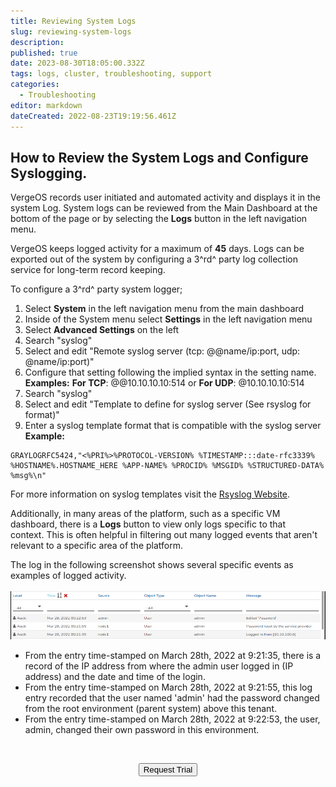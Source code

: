 ```yaml
---
title: Reviewing System Logs
slug: reviewing-system-logs
description: 
published: true
date: 2023-08-30T18:05:00.332Z
tags: logs, cluster, troubleshooting, support
categories:
  - Troubleshooting
editor: markdown
dateCreated: 2022-08-23T19:19:56.461Z
---
```


## How to Review the System Logs and Configure Syslogging.

VergeOS records user initiated and automated activity and displays it in the system Log. System logs can be reviewed from the Main Dashboard at the bottom of the page or by selecting the **Logs** button in the left navigation menu.  
  
VergeOS keeps logged activity for a maximum of **45** days. Logs can be exported out of the system by configuring a 3^rd^ party log collection service for long-term record keeping. 

To configure a 3^rd^ party system logger;
1. Select **System** in the left navigation menu from the main dashboard 
1. Inside of the System menu select **Settings** in the left navigation menu
1. Select **Advanced Settings** on the left 
1. Search "syslog"
1. Select and edit "Remote syslog server (tcp: @@name/ip:port, udp: @name/ip:port)"
1. Configure that setting following the implied syntax in the setting name.  
**Examples:** **For TCP**: @@10.10.10.10:514 or **For UDP**: @10.10.10.10:514
1. Search "syslog"
1. Select and edit "Template to define for syslog server (See rsyslog for format)"
1. Enter a syslog template format that is compatible with the syslog server
**Example:** 
```
GRAYLOGRFC5424,"<%PRI%>%PROTOCOL-VERSION% %TIMESTAMP:::date-rfc3339% %HOSTNAME%.HOSTNAME_HERE %APP-NAME% %PROCID% %MSGID% %STRUCTURED-DATA% %msg%\n"
```
For more information on syslog templates visit the [Rsyslog Website](https://www.rsyslog.com/doc/master/configuration/examples.html).

Additionally, in many areas of the platform, such as a specific VM dashboard, there is a **Logs** button to view only logs specific to that context. This is often helpful in filtering out many logged events that aren't relevant to a specific area of the platform.  
  
The log in the following screenshot shows several specific events as examples of logged activity.  
 
![system_logs.png](/public/system_logs.png)

-   From the entry time-stamped on March 28th, 2022 at 9:21:35, there is a record of the IP address from where the admin user logged in (IP address) and the date and time of the login.
-   From the entry time-stamped on March 28th, 2022 at 9:21:55, this log entry recorded that the user named 'admin' had the password changed from the root environment (parent system) above this tenant.
-   From the entry time-stamped on March 28th, 2022 at 9:22:53, the user, admin, changed their own password in this environment.

<br>
<div style="text-align: center">
  
<a href="https://www.verge.io/test-drive" target="_blank"><button class="button-orange">Request Trial</button></a>
</div>